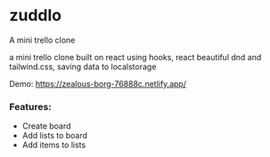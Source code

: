 # zuddlo
A mini trello clone

a mini trello clone built on react using hooks, react beautiful dnd and tailwind.css, saving data to localstorage

Demo: 
https://zealous-borg-76888c.netlify.app/

### Features: 

* Create board
* Add lists to board
* Add items to lists



